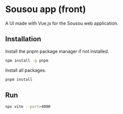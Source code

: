 # Sousou app (front)

A UI made with Vue.js for the Sousou web application.

## Installation
Install the pnpm package manager if not installed.
```bash
npm install -g pnpm
```

Install all packages.
```bash
pnpm install
```

## Run
```bash
npx vite --port=4000
```